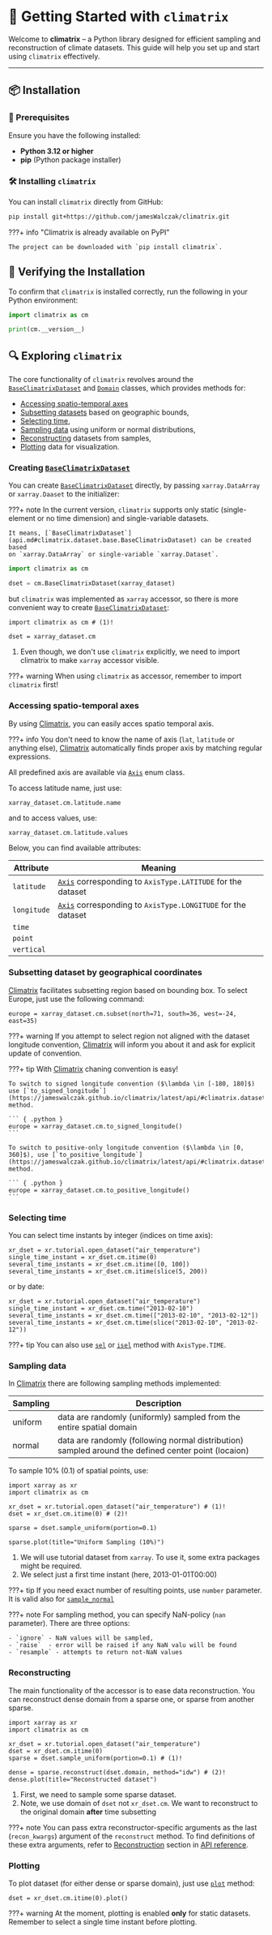 # 🚀 Getting Started with `climatrix`

Welcome to **climatrix** – a Python library designed for efficient sampling and reconstruction of climate datasets. This guide will help you set up and start using `climatrix` effectively.

---

## 📦 Installation

### 🔧 Prerequisites

Ensure you have the following installed:

- **Python 3.12 or higher**
- **pip** (Python package installer)

### 🛠️ Installing `climatrix`

You can install `climatrix` directly from GitHub:

```bash
pip install git+https://github.com/jamesWalczak/climatrix.git
```

???+ info "Climatrix is already available on PyPI"

    The project can be downloaded with `pip install climatrix`.



## 🧪 Verifying the Installation

To confirm that `climatrix` is installed correctly, run the following in your Python environment:


```python
import climatrix as cm

print(cm.__version__)
```

## 🔍 Exploring `climatrix`

The core functionality of `climatrix` revolves around the [`BaseClimatrixDataset`](api.md#climatrix.dataset.base.BaseClimatrixDataset) and [`Domain`](api.md#climatrix.dataset.domain.Domain) classes, which provides methods for:

- [Accessing spatio-temporal axes](#accessing-spatio-temporal-axes)
- [Subsetting datasets](#subsetting-dataset-by-geographical-coordinates) based on geographic bounds,
- [Selecting time](#selecting-time),
- [Sampling data](#sampling-data) using uniform or normal distributions,
- [Reconstructing](#reconstructing) datasets from samples,
- [Plotting](#plotting) data for visualization.

### Creating [`BaseClimatrixDataset`](api.md#climatrix.dataset.base.BaseClimatrixDataset)

You can create [`BaseClimatrixDataset`](api.md#climatrix.dataset.base.BaseClimatrixDataset) directly, by passing `xarray.DataArray` or `xarray.Daaset` to the initializer:

???+ note
    In the current version, `climatrix` supports only static (single-element or no time dimension) and single-variable datasets.

    It means, [`BaseClimatrixDataset`](api.md#climatrix.dataset.base.BaseClimatrixDataset) can be created based
    on `xarray.DataArray` or single-variable `xarray.Dataset`.

```python
import climatrix as cm

dset = cm.BaseClimatrixDataset(xarray_dataset)
```

but `climatrix` was implemented as `xarray` accessor, so there is more convenient way to create [`BaseClimatrixDataset`](api.md#climatrix.dataset.base.BaseClimatrixDataset):

``` { .python .annotate }
import climatrix as cm # (1)!

dset = xarray_dataset.cm
```

1.  Even though, we don't use `climatrix` explicitly, we need to import climatrix to make `xarray` accessor visible.

???+ warning
    When using `climatrix` as accessor, remember to import `climatrix` first!

### Accessing spatio-temporal axes

By using [Climatrix](https://jameswalczak.github.io/climatrix/latest), you can easily acces spatio temporal axis. 

???+ info
    You don't need to know the name of axis (`lat`, `latitude` or anything else), [Climatrix](https://jameswalczak.github.io/climatrix/latest) automatically finds proper axis by matching regular expressions.


All predefined axis are available via [`Axis`](/climatrix/api#climatrix.dataset.domain.Axis) enum class.

To access latitude name, just use:

``` { .python }
xarray_dataset.cm.latitude.name
```

and to access values, use:

``` { .python }
xarray_dataset.cm.latitude.values
```

Below, you can find available attributes:

| Attribute | Meaning | 
| --------- | ------- | 
| `latitude`| [`Axis`](/climatrix/api#climatrix.dataset.axis.Axis) corresponding to `AxisType.LATITUDE` for the dataset |
| `longitude`| [`Axis`](/climatrix/api#climatrix.dataset.axis.Axis) corresponding to `AxisType.LONGITUDE` for the dataset  |
| `time`| | [`Axis`](/climatrix/api#climatrix.dataset.axis.Axis) corresponding to `AxisType.TIME` for the dataset  |
| `point`| | [`Axis`](/climatrix/api#climatrix.dataset.axis.Axis) corresponding to `AxisType.POINT` for the dataset  |
| `vertical`| | [`Axis`](/climatrix/api#climatrix.dataset.axis.Axis) corresponding to `AxisType.VERTICAL` for the dataset  |



### Subsetting dataset by geographical coordinates
[Climatrix](https://jameswalczak.github.io/climatrix/latest) facilitates subsetting region based on bounding box.
To select Europe, just use the following command:

``` { .python }
europe = xarray_dataset.cm.subset(north=71, south=36, west=-24, east=35)
```

???+ warning
    If you attempt to select region not aligned with the dataset longitude convention, [Climatrix](https://jameswalczak.github.io/climatrix/latest) will inform you about it and ask for explicit update of convention.

???+ tip
    With [Climatrix](https://jameswalczak.github.io/climatrix/latest) chaning convention is easy!
    
    To switch to signed longitude convention ($\lambda \in [-180, 180]$) use [`to_signed_longitude`](https://jameswalczak.github.io/climatrix/latest/api/#climatrix.dataset.base.BaseClimatrixDataset.to_signed_longitude) method.

    ``` { .python }
    europe = xarray_dataset.cm.to_signed_longitude()
    ```

    To switch to positive-only longitude convention ($\lambda \in [0, 360]$), use [`to_positive_longitude`](https://jameswalczak.github.io/climatrix/latest/api/#climatrix.dataset.base.BaseClimatrixDataset.to_positive_longitude) method.

    ``` { .python }
    europe = xarray_dataset.cm.to_positive_longitude()
    ```    

### Selecting time

You can select time instants by integer (indices on time axis):

``` { .python .copy .annotate }
xr_dset = xr.tutorial.open_dataset("air_temperature")
single_time_instant = xr_dset.cm.itime(0)
several_time_instants = xr_dset.cm.itime([0, 100])
several_time_instants = xr_dset.cm.itime(slice(5, 200))
```

or by date:

``` { .python .copy .annotate }
xr_dset = xr.tutorial.open_dataset("air_temperature")
single_time_instant = xr_dset.cm.time("2013-02-10")
several_time_instants = xr_dset.cm.time(["2013-02-10", "2013-02-12"])
several_time_instants = xr_dset.cm.time(slice("2013-02-10", "2013-02-12"))
```

???+ tip
    You can also use [`sel`](/climatrix/api#climatrix.dataset.BaseClimatrixDataset.sel) or [`isel`](/climatrix/api#climatrix.dataset.BaseClimatrixDataset.isel) method with `AxisType.TIME`.


### Sampling data

In [Climatrix](https://jameswalczak.github.io/climatrix/latest) there are following sampling methods implemented:

| Sampling | Description | 
| -------- | ----------- |
| uniform  | data are randomly (uniformly) sampled from the entire spatial domain |
| normal   | data are randomly (following normal distribution) sampled around the defined center point (locaion) |


To sample $10\%$ ($0.1$) of spatial points, use:


``` { .python .copy .annotate }
import xarray as xr
import climatrix as cm

xr_dset = xr.tutorial.open_dataset("air_temperature") # (1)!
dset = xr_dset.cm.itime(0) # (2)!

sparse = dset.sample_uniform(portion=0.1)

sparse.plot(title="Uniform Sampling (10%)")
```

1.  We will use tutorial dataset from `xarray`. To use it, some extra packages might be required.
2.  We select just a first time instant (here, 2013-01-01T00:00)

???+ tip
    If you need exact number of resulting points, use `number` parameter. It is valid also for [`sample_normal`](https://jameswalczak.github.io/climatrix/latest/api/#climatrix.dataset.base.BaseClimatrixDataset.sample_normal)

???+ note
    For sampling method, you can specify NaN-policy (`nan` parameter). There are three options:

    - `ignore` - NaN values will be sampled,
    - `raise`  - error will be raised if any NaN valu will be found
    - `resample` - attempts to return not-NaN values

### Reconstructing

The main functionality of the accessor is to ease data reconstruction. You can reconstruct dense domain from a sparse one, or sparse from another sparse.

``` { .python .copy .annotate }
import xarray as xr
import climatrix as cm

xr_dset = xr.tutorial.open_dataset("air_temperature") 
dset = xr_dset.cm.itime(0)
sparse = dset.sample_uniform(portion=0.1) # (1)!

dense = sparse.reconstruct(dset.domain, method="idw") # (2)! 
dense.plot(title="Reconstructed dataset")
```

1.  First, we need to sample some sparse dataset.
2.  Note, we use domain of `dset` not `xr_dset.cm`. We want to reconstruct to the original domain **after** time subsetting

???+ note
    You can pass extra reconstructor-specific arguments as the last (`recon_kwargs`) argument of the `reconstruct` method. To find definitions of these extra arguments, refer to [Reconstruction](https://jameswalczak.github.io/climatrix/latest/api/#reconstructors) section in [API reference](https://jameswalczak.github.io/climatrix/latest/api/).

### Plotting

To plot dataset (for either dense or sparse domain), just use [`plot`](https://jameswalczak.github.io/climatrix/latest/api/#climatrix.dataset.base.BaseClimatrixDataset.plot) method:


``` { .python .copy .annotate }
dset = xr_dset.cm.itime(0).plot()
```

???+ warning
    At the moment, plotting is enabled **only** for static datasets.
    Remember to select a single time instant before plotting.


